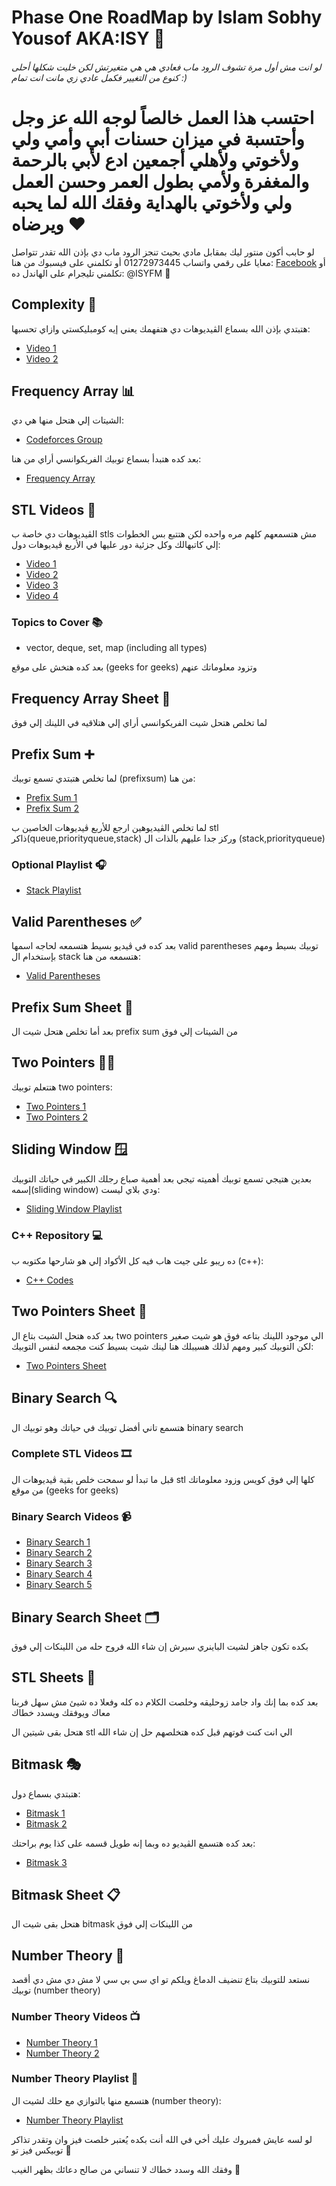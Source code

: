 # Phase One RoadMap by Islam Sobhy Yousof AKA:ISY 🚀
###### لو انت مش أول مرة تشوف الرود ماب فعادي هي هي متغيرتش لكن خليت شكلها أحلى كنوع من التغيير فكمل عادي زي مانت انت تمام :)

# احتسب هذا العمل خالصاً لوجه الله عز وجل وأحتسبة في ميزان حسنات أبي وأمي ولي ولأخوتي وﻷهلي أجمعين ادع لأبي بالرحمة والمغفرة ولأمي بطول العمر وحسن العمل ولي ولأخوتي بالهداية وفقك الله لما يحبه ويرضاه ❤️ 

لو حابب أكون منتور ليك بمقابل مادي بحيث تنجز الرود ماب دي بإذن الله تقدر تتواصل معايا على رقمي واتساب 01272973445 أو تكلمني على فيسبوك من هنا: [Facebook](https://www.facebook.com/islam.sobhyeladly) أو تكلمني تليجرام على الهاندل ده: @ISYFM 📱

## Complexity 🧠
هتبتدي بإذن الله بسماع الڤيديوهات دي هتفهمك يعني إيه كومبليكستي وازاي تحسبها:
- [Video 1](https://youtu.be/wEbdQeVwLlo)
- [Video 2](https://youtu.be/o5zf5oVHtn0)

## Frequency Array 📊
الشيتات إلي هتحل منها هي دي:
- [Codeforces Group](https://codeforces.com/group/isP4JMZTix)

بعد كده هتبدأ بسماع توبيك الفريكوانسي أراي من هنا:
- [Frequency Array](https://youtu.be/xW_0Eay0XZE)

## STL Videos 🎥
الڤيديوهات دي خاصة ب stls مش هتسمعهم كلهم مره واحده لكن هتتبع بس الخطوات إلي كاتبهالك وكل جزئية دور عليها في الأربع ڤيديوهات دول:
- [Video 1](https://youtu.be/Uh2hnrjO26o)
- [Video 2](https://youtu.be/JdP77eojCpU)
- [Video 3](https://youtu.be/u6WuKiOfLJo)
- [Video 4](https://youtu.be/3sqOmhtH5SA)

### Topics to Cover 📚
- vector, deque, set, map (including all types)

بعد كده هتخش على موقع (geeks for geeks) وتزود معلوماتك عنهم

## Frequency Array Sheet 📄
لما تخلص هتحل شيت الفريكوانسي أراي إلي هتلاقيه في اللينك إلي فوق

## Prefix Sum ➕
لما تخلص هتبتدي تسمع توبيك (prefixsum) من هنا:
- [Prefix Sum 1](https://youtu.be/OaaZlNBjknA)
- [Prefix Sum 2](https://youtu.be/CcBg1yWXTXY)

لما تخلص الڤيديوهين ارجع للأربع ڤيديوهات الخاصين ب stl ذاكر(queue,priorityqueue,stack) وركز جدا عليهم بالذات ال (stack,priorityqueue)

### Optional Playlist 🎧
- [Stack Playlist](https://youtube.com/playlist?list=PLot-Xpze53lfxD6l5pAGvCD4nPvWKU8Qo)

## Valid Parentheses ✅
بعد كده في ڤيديو بسيط هتسمعه لحاجه اسمها valid parentheses توبيك بسيط ومهم بإستخدام ال stack هتسمعه من هنا:
- [Valid Parentheses](https://youtu.be/WTzjTskDFMg)

## Prefix Sum Sheet 📝
بعد أما تخلص هتحل شيت ال prefix sum من الشيتات إلي فوق

## Two Pointers 👯‍♂️
هتتعلم توبيك two pointers:
- [Two Pointers 1](https://youtu.be/LJhMMIEVP1U)
- [Two Pointers 2](https://youtu.be/E6ve5rCtVeY)

## Sliding Window 🪟
بعدين هتيجي تسمع توبيك أهميته تيجي بعد أهمية صباع رجلك الكبير في حياتك التوبيك إسمه(sliding window) ودي بلاي ليست:
- [Sliding Window Playlist](https://youtube.com/playlist?list=PLot-Xpze53leOBgcVsJBEGrHPd_7x_koV)

### C++ Repository 💻
ده ريبو على جيت هاب فيه كل الأكواد إلي هو شارحها مكتوبه ب (c++):
- [C++ Codes](https://github.com/Sisco22-maker/Techniques_I_Learn.git)

## Two Pointers Sheet 📂
بعد كده هتحل الشيت بتاع ال two pointers الي موجود اللينك بتاعه فوق هو شيت صغير لكن التوبيك كبير ومهم لذلك هسيبلك هنا لينك شيت بسيط كنت مجمعه لنفس التوبيك:
- [Two Pointers Sheet](https://github.com/Sisco22-maker/ISLAM-Sheets.git)

## Binary Search 🔍
هتسمع تاني أفضل توبيك في حياتك وهو توبيك ال binary search

### Complete STL Videos 🎞️
قبل ما تبدأ لو سمحت خلص بقية ڤيديوهات ال stl كلها إلي فوق كويس وزود معلوماتك من موقع (geeks for geeks)

### Binary Search Videos 📹
- [Binary Search 1](https://youtu.be/mBf3Hx9gtxg)
- [Binary Search 2](https://youtu.be/uaasPYN48vU)
- [Binary Search 3](https://youtu.be/Dt192a-3rDY)
- [Binary Search 4](https://youtu.be/MTF8a-NYA4I)
- [Binary Search 5](https://youtu.be/Vncmu_Im2yY)

## Binary Search Sheet 🗂️
بكده تكون جاهز لشيت الباينري سيرش إن شاء الله فروح حله من اللينكات إلي فوق

## STL Sheets 📑
بعد كده بما إنك واد جامد زوحليقه وخلصت الكلام ده كله وفعلا ده شيئ مش سهل فربنا معاك ويوفقك ويسدد خطاك

هتحل بقى شيتين ال stl الي انت كنت فوتهم قبل كده هتخلصهم حل إن شاء الله

## Bitmask 🎭
هتبتدي بسماع دول:
- [Bitmask 1](https://youtu.be/Q4RA5N8xhh8)
- [Bitmask 2](https://youtu.be/t3W-zCx1OJ8)

بعد كده هتسمع الڤيديو ده وبما إنه طويل قسمه على كذا يوم براحتك:
- [Bitmask 3](https://youtu.be/eRlRs7QMXeo)

## Bitmask Sheet 📋
هتحل بقى شيت ال bitmask من اللينكات إلي فوق

## Number Theory 🔢
نستعد للتوبيك بتاع تنضيف الدماغ ويلكم تو اي سي بي سي لا مش دي مش دي أقصد توبيك (number theory)

### Number Theory Videos 📺
- [Number Theory 1](https://youtu.be/heRWrCIQFzQ)
- [Number Theory 2](https://youtu.be/j-7GfALqr-A)

### Number Theory Playlist 🎼
هتسمع منها بالتوازي مع حلك لشيت ال (number theory):
- [Number Theory Playlist](https://youtube.com/playlist?list=PLR5x_RGTMNNX6KCXeA9Fj-xNLzt9bi3eL)

لو لسه عايش فمبروك عليك أخي في الله أنت بكده يُعتبر خلصت فيز وان وتقدر تذاكر توبيكس فيز تو 🎉

وفقك الله وسدد خطاك لا تنساني من صالح دعائك بظهر الغيب 🙏
